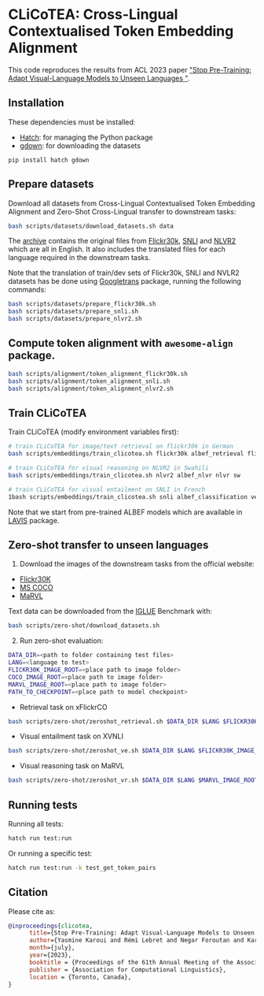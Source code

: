 # CLiCoTEA: Cross-Lingual Contextualised Token Embedding Alignment

This code reproduces the results from ACL 2023 paper ["Stop Pre-Training: Adapt Visual-Language Models to Unseen Languages "](https://arxiv.org/abs/2306.16774).

## Installation
These dependencies must be installed:
- [Hatch](https://hatch.pypa.io/): for managing the Python package
- [gdown](https://pypi.org/project/gdown/): for downloading the datasets
```
pip install hatch gdown
```

## Prepare datasets

Download all datasets from Cross-Lingual Contextualised Token Embedding Alignment and Zero-Shot Cross-Lingual transfer to downstream tasks:
```bash
bash scripts/datasets/download_datasets.sh data
```
The [archive](https://drive.google.com/file/d/1qG3smKmz6l9BDwTxOwjcWhT4IGh4jIfB/view?usp=sharing) contains the original files from [Flickr30k](https://shannon.cs.illinois.edu/DenotationGraph/), [SNLI](https://huggingface.co/datasets/snli) and [NLVR2](https://github.com/lil-lab/nlvr/tree/master/nlvr2) which are all in English.
It also includes the translated files for each language required in the downstream tasks.

Note that the translation of train/dev sets of Flickr30k, SNLI and NVLR2 datasets has be done using [Googletrans](https://py-googletrans.readthedocs.io/en/latest/) package, running the following commands:
```bash
bash scripts/datasets/prepare_flickr30k.sh
bash scripts/datasets/prepare_snli.sh
bash scripts/datasets/prepare_nlvr2.sh
```

## Compute token alignment with `awesome-align` package.

```bash
bash scripts/alignment/token_alignment_flickr30k.sh
bash scripts/alignment/token_alignment_snli.sh
bash scripts/alignment/token_alignment_nlvr2.sh
```

## Train CLiCoTEA

Train CLiCoTEA (modify environment variables first):
```bash
# train CLiCoTEA for image/text retrieval on flickr30k in German
bash scripts/embeddings/train_clicotea.sh flickr30k albef_retrieval flickr de

# train CLiCoTEA for visual reasoning on NLVR2 in Swahili
bash scripts/embeddings/train_clicotea.sh nlvr2 albef_nlvr nlvr sw

# train CLiCoTEA for visual entailment on SNLI in French
1bash scripts/embeddings/train_clicotea.sh snli albef_classification ve fr
```
Note that we start from pre-trained ALBEF models which are available in [LAVIS](https://github.com/salesforce/LAVIS) package.

## Zero-shot transfer to unseen languages

1. Download the images of the downstream tasks from the official website:
- [Flickr30K](https://www.kaggle.com/hsankesara/flickr-image-dataset)
- [MS COCO](https://cocodataset.org/#download)
- [MaRVL](https://borealisdata.ca/dataset.xhtml?persistentId=doi:10.5683/SP3/42VZ4P)

Text data can be downloaded from the [IGLUE](https://github.com/e-bug/iglue) Benchmark with:
```bash
bash scripts/zero-shot/download_datasets.sh
```

2. Run zero-shot evaluation:
```bash
DATA_DIR=<path to folder containing test files>
LANG=<language to test>
FLICKR30K_IMAGE_ROOT=<place path to image folder>
COCO_IMAGE_ROOT=<place path to image folder>
MARVL_IMAGE_ROOT=<place path to image folder>
PATH_TO_CHECKPOINT=<place path to model checkpoint>
```
- Retrieval task on xFlickrCO

```bash
bash scripts/zero-shot/zeroshot_retrieval.sh $DATA_DIR $LANG $FLICKR30K_IMAGE_ROOT $COCO_IMAGE_ROOT $PATH_TO_CHECKPOINT
```

- Visual entailment task on XVNLI

```bash
bash scripts/zero-shot/zeroshot_ve.sh $DATA_DIR $LANG $FLICKR30K_IMAGE_ROOT $PATH_TO_CHECKPOINT
```

- Visual reasoning task on MaRVL

```bash
bash scripts/zero-shot/zeroshot_vr.sh $DATA_DIR $LANG $MARVL_IMAGE_ROOT $PATH_TO_CHECKPOINT
```

## Running tests

Running all tests:
```bash
hatch run test:run
```

Or running a specific test:
```bash
hatch run test:run -k test_get_token_pairs
```

## Citation

Please cite as:

```bibtex
@inproceedings{clicotea,
      title={Stop Pre-Training: Adapt Visual-Language Models to Unseen Languages},
      author={Yasmine Karoui and Rémi Lebret and Negar Foroutan and Karl Aberer},
      month={july},
      year={2023},
      booktitle = {Proceedings of the 61th Annual Meeting of the Association for Computational Linguistics (Volume 2: Short Papers)},
      publisher = {Association for Computational Linguistics},
      location = {Toronto, Canada},
}
```
